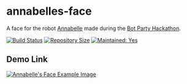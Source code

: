 # annabelles-face
A face for the robot [Annabelle][annabelle] made during the [Bot Party Hackathon][botpartyhackathon].

[![Build Status](https://travis-ci.org/rajsite/annabelles-face.svg)](https://travis-ci.org/rajsite/annabelles-face)
[![Repository Size](https://reposs.herokuapp.com/?path=rajsite/annabelles-face&style=flat&color=brightgreen)](https://github.com/ruddfawcett/reposs)
[![Maintained: Yes](https://img.shields.io/maintenance/yes/2016.svg)](https://github.com/badges/shields/issues/607)

## Demo Link

[![Annabelle's Face Example Image](http://i.imgur.com/tNUPcVN.gif)][demo]

[annabelle]: http://botparty.org/2016/04/annabelle-headshot/
[botpartyhackathon]: http://botparty.org/hackathon2016/
[demo]: https://rawgit.com/rajsite/annabelles-face/master/index.html
